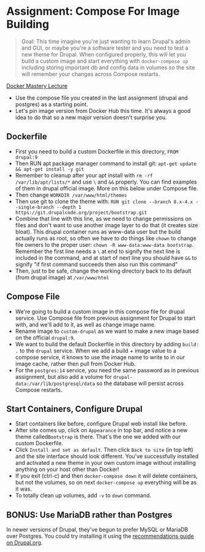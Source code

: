# Assignment: Compose For Image Building

> Goal: This time imagine you're just wanting to learn Drupal's admin and GUI, or maybe you're a software tester and you need to test a new theme for Drupal. When configured properly, this will let you build a custom image and start everything with `docker-compose up` including storing important db and config data in volumes so the site will remember your changes across Compose restarts.

[Docker Mastery Lecture](https://www.udemy.com/course/docker-mastery/learn/lecture/6775804)

- Use the compose file you created in the last assignment (drupal and postgres) as a starting point.
- Let's pin image version from Docker Hub this time.
It's always a good idea to do that so a new major version doesn't surprise you.

## Dockerfile

- First you need to build a custom Dockerfile in this directory,
`FROM drupal:9`
- Then RUN apt package manager command to install git: `apt-get update && apt-get install -y git`
- Remember to cleanup after your apt install with `rm -rf /var/lib/apt/lists/*` and use `\` and `&&` properly.
You can find examples of them in drupal official image. More on this below under Compose file.
- Then change `WORKDIR /var/www/html/themes`
- Then use git to clone the theme with:
`RUN git clone --branch 8.x-4.x --single-branch --depth 1 https://git.drupalcode.org/project/bootstrap.git`
- Combine that line with this line, as we need to change permissions on files and don't want to use another image layer to do that (it creates size bloat).
This drupal container runs as www-data user but the build actually runs as root,
so often we have to do things like `chown` to change file owners to the proper user:
`chown -R www-data:www-data bootstrap`. Remember the first line needs a `\` at end
to signify the next line is included in the command, and at start of next line you should have
`&&` to signify "if first command succeeds then also run this command"
- Then, just to be safe, change the working directory back to its default (from drupal image) at `/var/www/html`

## Compose File

- We're going to build a custom image in this compose file for drupal service.
Use Compose file from previous assignment for Drupal to start with, and we'll add to it, as well as change image name.
- Rename image to `custom-drupal` as we want to make a new image based on the official `drupal:9`.
- We want to build the default Dockerfile in this directory by adding `build: .` to the `drupal` service.
When we add a build + image value to a compose service,
it knows to use the image name to write to in our image cache, rather then pull from Docker Hub.
- For the `postgres:14` service, you need the same password as in previous assignment,
but also add a volume for `drupal-data:/var/lib/postgresql/data` so the database will
persist across Compose restarts.

## Start Containers, Configure Drupal

- Start containers like before, configure Drupal web install like before.
- After site comes up, click on `Appearance` in top bar, and notice a new theme called`Bootstrap` is there.
That's the one we added with our custom Dockerfile.
- Click `Install and set as default`.
Then click `Back to site` (in top left) and the site interface should look different.
You've successfully installed and activated a new theme in your own custom image without
installing anything on your host other than Docker!
- If you exit (ctrl-c) and then `docker-compose down` it will delete containers,
but not the volumes, so on next `docker-compose up` everything will be as it was.
- To totally clean up volumes, add `-v` to `down` command.

## BONUS: Use MariaDB rather than Postgres

In newer versions of Drupal, they've begun to prefer MySQL or MariaDB over Postgres. You could try installing it using the [recommendations guide on Drupal.org](https://www.drupal.org/docs/system-requirements/database-server-requirements).
